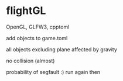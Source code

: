 # flightGL

OpenGL, GLFW3, cpptoml

add objects to game.toml

all objects excluding plane affected by gravity

no collision (almost)

probability of segfault :) run again then
